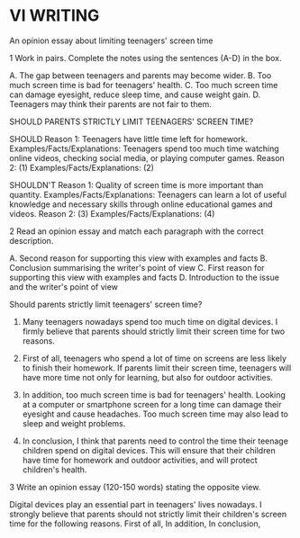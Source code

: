 # VI WRITING

An opinion essay about limiting teenagers' screen time

1 Work in pairs. Complete the notes using the sentences (A-D) in the box.

A. The gap between teenagers and parents may become wider.
B. Too much screen time is bad for teenagers' health.
C. Too much screen time can damage eyesight, reduce sleep time, and cause weight gain.
D. Teenagers may think their parents are not fair to them.

SHOULD PARENTS STRICTLY LIMIT TEENAGERS' SCREEN TIME?

SHOULD
Reason 1: Teenagers have little time left for homework.
Examples/Facts/Explanations:
Teenagers spend too much time watching online videos, checking social media, or playing computer games.
Reason 2: (1)
Examples/Facts/Explanations:
(2)

SHOULDN'T
Reason 1: Quality of screen time is more important than quantity.
Examples/Facts/Explanations:
Teenagers can learn a lot of useful knowledge and necessary skills through online educational games and videos.
Reason 2: (3)
Examples/Facts/Explanations:
(4)

2 Read an opinion essay and match each paragraph with the correct description.

A. Second reason for supporting this view with examples and facts
B. Conclusion summarising the writer's point of view
C. First reason for supporting this view with examples and facts
D. Introduction to the issue and the writer's point of view

Should parents strictly limit teenagers' screen time?

1. Many teenagers nowadays spend too much time on digital devices. I firmly believe that parents should strictly limit their screen time for two reasons.

2. First of all, teenagers who spend a lot of time on screens are less likely to finish their homework. If parents limit their screen time, teenagers will have more time not only for learning, but also for outdoor activities.

3. In addition, too much screen time is bad for teenagers' health. Looking at a computer or smartphone screen for a long time can damage their eyesight and cause headaches. Too much screen time may also lead to sleep and weight problems.

4. In conclusion, I think that parents need to control the time their teenage children spend on digital devices. This will ensure that their children have time for homework and outdoor activities, and will protect children's health.

3 Write an opinion essay (120-150 words) stating the opposite view.

Digital devices play an essential part in teenagers' lives nowadays. I strongly believe that parents should not strictly limit their children's screen time for the following reasons.
First of all,
In addition,
In conclusion,